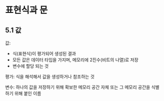 표현식과 문
==========

5.1 값
------
값: 
 - 식(표현식)이 평가되어 생성된 결과
 - 모든 값은 데이터 타입을 가지며, 메모리에 2진수(비트의 나열)로 저장
 - 변수에 할당 되는 것

평가: 식을 해석해서 값을 생성하거나 참조하는 것

변수: 하나의 값을 저장하기 위해 확보한 메모리 공간 자체 또는 그 메모리 공간을 식별하기 위해 붙인 이름 
